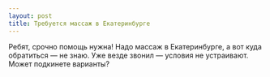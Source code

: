 ```yaml
---
layout: post 
title: Требуется массаж в Екатеринбурге 
--- 
```

Ребят, срочно помощь нужна! Надо массаж в Екатеринбурге, а вот куда обратиться — не знаю. Уже везде звонил — условия не устраивают. Может подкинете варианты?